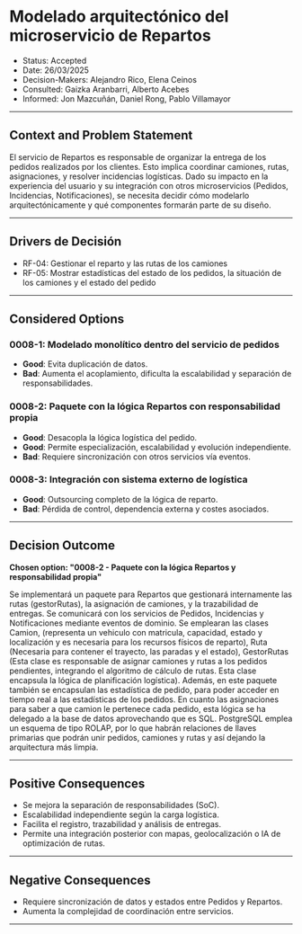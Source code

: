 # Modelado arquitectónico del microservicio de Repartos
* Status: Accepted
* Date: 26/03/2025
* Decision-Makers: Alejandro Rico, Elena Ceinos  
* Consulted: Gaizka Aranbarri, Alberto Acebes  
* Informed: Jon Mazcuñán, Daniel Rong, Pablo Villamayor  
---

## Context and Problem Statement

El servicio de Repartos es responsable de organizar la entrega de los pedidos realizados por los clientes. Esto implica coordinar camiones, rutas, asignaciones, y resolver incidencias logísticas. Dado su impacto en la experiencia del usuario y su integración con otros microservicios (Pedidos, Incidencias, Notificaciones), se necesita decidir cómo modelarlo arquitectónicamente y qué componentes formarán parte de su diseño.

---

## Drivers de Decisión

* RF-04: Gestionar el reparto y las rutas de los camiones
* RF-05: Mostrar estadísticas del estado de los pedidos, la situación de los camiones y el estado del pedido

---

## Considered Options

### 0008-1: Modelado monolítico dentro del servicio de pedidos
* **Good**: Evita duplicación de datos.
* **Bad**: Aumenta el acoplamiento, dificulta la escalabilidad y separación de responsabilidades.

### 0008-2: Paquete con la lógica Repartos con responsabilidad propia
* **Good**: Desacopla la lógica logística del pedido.
* **Good**: Permite especialización, escalabilidad y evolución independiente.
* **Bad**: Requiere sincronización con otros servicios vía eventos.

### 0008-3: Integración con sistema externo de logística
* **Good**: Outsourcing completo de la lógica de reparto.
* **Bad**: Pérdida de control, dependencia externa y costes asociados.

---

## Decision Outcome

**Chosen option: "0008-2 - Paquete con la lógica Repartos y responsabilidad propia"**

Se implementará un paquete para Repartos que gestionará internamente las rutas (gestorRutas), la asignación de camiones, y la trazabilidad de entregas. Se comunicará con los servicios de Pedidos, Incidencias y Notificaciones mediante eventos de dominio. Se emplearan las clases Camion, (representa un vehiculo con matricula, capacidad, estado y localización y es necesaria para los recursos físicos de reparto), Ruta (Necesaria para contener el trayecto, las paradas y el estado), GestorRutas (Esta clase es responsable de asignar camiones y rutas a los pedidos pendientes, integrando el algoritmo de cálculo de rutas. Esta clase encapsula la lógica de planificación logística). Además, en este paquete también se encapsulan las estadística de pedido, para poder acceder en tiempo real a las estadísticas de los pedidos. En cuanto las asignaciones para saber a que camion le pertenece cada pedido, esta lógica se ha delegado a la base de datos aprovechando que es SQL. PostgreSQL emplea un esquema de tipo ROLAP, por lo que habrán relaciones de llaves primarias que podrán unir pedidos, camiones y rutas y así dejando la arquitectura más limpia.

---

## Positive Consequences

* Se mejora la separación de responsabilidades (SoC).
* Escalabilidad independiente según la carga logística.
* Facilita el registro, trazabilidad y análisis de entregas.
* Permite una integración posterior con mapas, geolocalización o IA de optimización de rutas.

---

## Negative Consequences

* Requiere sincronización de datos y estados entre Pedidos y Repartos.
* Aumenta la complejidad de coordinación entre servicios.

---
